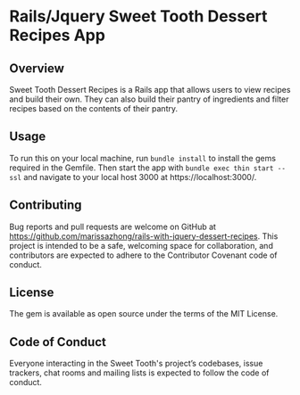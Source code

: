 # Rails/Jquery Sweet Tooth Dessert Recipes App

## Overview

Sweet Tooth Dessert Recipes is a Rails app that allows users to view recipes and build their own. They can also build their pantry of ingredients and filter recipes based on the contents of their pantry.

## Usage

To run this on your local machine, run `bundle install` to install the gems required in the Gemfile. Then start the app with `bundle exec thin start --ssl` and navigate to your local host 3000 at https://localhost:3000/. 


## Contributing
Bug reports and pull requests are welcome on GitHub at https://github.com/marissazhong/rails-with-jquery-dessert-recipes. This project is intended to be a safe, welcoming space for collaboration, and contributors are expected to adhere to the Contributor Covenant code of conduct.

## License
The gem is available as open source under the terms of the MIT License.

## Code of Conduct
Everyone interacting in the Sweet Tooth's project’s codebases, issue trackers, chat rooms and mailing lists is expected to follow the code of conduct.

